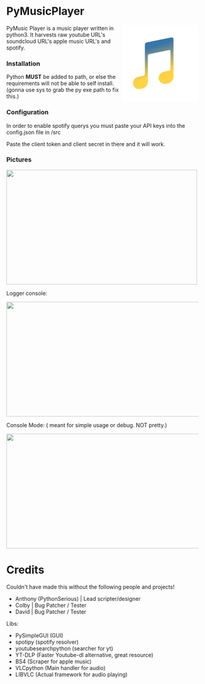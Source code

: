 # **PyMusicPlayer**
<img width=200px height=200px align="right" src="https://raw.githubusercontent.com/PythonSerious/MusicPlayer/main/src/logo.png">
PyMusic Player is a music player written in python3. It harvests raw youtube URL's soundcloud URL's apple music URL's and spotify.


### Installation

Python __MUST__ be added to path, or else the requirements will not be able to self install.
(gonna use sys to grab the py exe path to fix this.)

### Configuration

In order to enable spotify querys you must paste your API keys into the config.json file in /src

Paste the client token and client secret in there and it will work.


### Pictures

<img width=500px height=300px align="center" src="https://cdn.squarebot.app/python3.9_A2Tui54InJ.png">

Logger console:

<img width=800px height=300px align="center" src="https://cdn.squarebot.app/cmd_pszH5qEW3J.png">


Console Mode:
( meant for simple usage or debug. NOT pretty.)

<img width=800px height=300px align="center" src="https://cdn.squarebot.app/cmd_f1QPtKaLz6.png">





# Credits

Couldn't have made this without the following people and projects! 

- Anthony (PythonSerious) | Lead scripter/designer
- Colby | Bug Patcher / Tester
- David | Bug Patcher / Tester


Libs:


- PySimpleGUI (GUI)
- spotipy (spotify resolver)
- youtubesearchpython (searcher for yt)
- YT-DLP (Faster Youtube-dl alternative, great resource)
- BS4 (Scraper for apple music)
- VLCpython (Main handler for audio)
- LIBVLC (Actual framework for audio playing)
